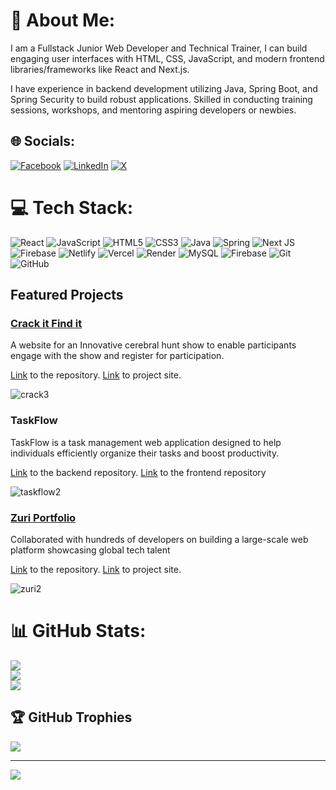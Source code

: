 # 💫 About Me:
I am a Fullstack Junior Web Developer and Technical Trainer, I can build engaging user interfaces with HTML, CSS, JavaScript, and modern frontend libraries/frameworks like React and Next.js. 

I have experience in backend development utilizing Java, Spring Boot, and Spring Security to build robust applications. Skilled in conducting training sessions, workshops, and mentoring aspiring developers or newbies.


## 🌐 Socials:
[![Facebook](https://img.shields.io/badge/Facebook-%231877F2.svg?logo=Facebook&logoColor=white)](https://facebook.com/ubawike.chinecherem) [![LinkedIn](https://img.shields.io/badge/LinkedIn-%230077B5.svg?logo=linkedin&logoColor=white)](https://linkedin.com/in/chinecherem-ubawike) [![X](https://img.shields.io/badge/X-black.svg?logo=X&logoColor=white)](https://x.com/CUbawike) 

# 💻 Tech Stack:
![React](https://img.shields.io/badge/react-%2320232a.svg?style=for-the-badge&logo=react&logoColor=%2361DAFB) ![JavaScript](https://img.shields.io/badge/javascript-%23323330.svg?style=for-the-badge&logo=javascript&logoColor=%23F7DF1E) ![HTML5](https://img.shields.io/badge/html5-%23E34F26.svg?style=for-the-badge&logo=html5&logoColor=white) ![CSS3](https://img.shields.io/badge/css3-%231572B6.svg?style=for-the-badge&logo=css3&logoColor=white) ![Java](https://img.shields.io/badge/java-%23ED8B00.svg?style=for-the-badge&logo=openjdk&logoColor=white) ![Spring](https://img.shields.io/badge/spring-%236DB33F.svg?style=for-the-badge&logo=spring&logoColor=white) ![Next JS](https://img.shields.io/badge/Next-black?style=for-the-badge&logo=next.js&logoColor=white) ![Firebase](https://img.shields.io/badge/firebase-%23039BE5.svg?style=for-the-badge&logo=firebase) ![Netlify](https://img.shields.io/badge/netlify-%23000000.svg?style=for-the-badge&logo=netlify&logoColor=#00C7B7) ![Vercel](https://img.shields.io/badge/vercel-%23000000.svg?style=for-the-badge&logo=vercel&logoColor=white) ![Render](https://img.shields.io/badge/Render-%46E3B7.svg?style=for-the-badge&logo=render&logoColor=white) ![MySQL](https://img.shields.io/badge/mysql-4479A1.svg?style=for-the-badge&logo=mysql&logoColor=white) ![Firebase](https://img.shields.io/badge/firebase-a08021?style=for-the-badge&logo=firebase&logoColor=ffcd34) ![Git](https://img.shields.io/badge/git-%23F05033.svg?style=for-the-badge&logo=git&logoColor=white) ![GitHub](https://img.shields.io/badge/github-%23121011.svg?style=for-the-badge&logo=github&logoColor=white)

## Featured Projects
### [Crack it Find it](https://github.com/Neche-Stephen/Crack_it)
A website for an Innovative cerebral hunt show to enable participants engage with the show and register for participation.

[Link](https://github.com/Neche-Stephen/Crack_it) to the repository. [Link](https://crackitfindit.com/) to project site.

![crack3](https://github.com/Neche-Stephen/Neche-Stephen/assets/61988607/00409c4e-5496-4af1-8a60-c5cfa289505b)

### TaskFlow
TaskFlow is a task management web application designed to help individuals efficiently organize their tasks and boost productivity. 

[Link](https://github.com/Neche-Stephen/task-flow-backend) to the backend repository. [Link](https://github.com/Neche-Stephen/task-flow-frontend) to the frontend repository

![taskflow2](https://github.com/user-attachments/assets/b983ef83-3d20-4c61-99fc-55213744ee3f)

### [Zuri Portfolio](https://github.com/hngx-org/zuriportfolio-frontend)
Collaborated with hundreds of developers on building a large-scale web platform showcasing global tech talent

[Link](https://github.com/Neche-Stephen/task-flow-backend) to the repository. [Link](https://zuriportfolio.vercel.app/) to project site.

![zuri2](https://github.com/Neche-Stephen/Neche-Stephen/assets/61988607/9dcffb60-7c64-41ca-8b88-e4c6045ff03e)


# 📊 GitHub Stats:
![](https://github-readme-stats.vercel.app/api?username=Neche-Stephen&theme=dark&hide_border=false&include_all_commits=true&count_private=false)<br/>
![](https://github-readme-streak-stats.herokuapp.com/?user=Neche-Stephen&theme=dark&hide_border=false)<br/>
![](https://github-readme-stats.vercel.app/api/top-langs/?username=Neche-Stephen&theme=dark&hide_border=false&include_all_commits=true&count_private=false&layout=compact)

## 🏆 GitHub Trophies
![](https://github-profile-trophy.vercel.app/?username=Neche-Stephen&theme=radical&no-frame=false&no-bg=true&margin-w=4)

---
[![](https://visitcount.itsvg.in/api?id=Neche-Stephen&icon=0&color=0)](https://visitcount.itsvg.in)
